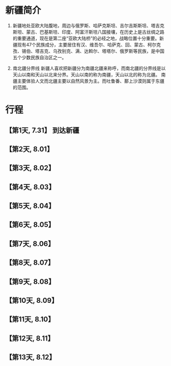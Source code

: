 # 新疆简介

1. 新疆地处亚欧大陆腹地，周边与俄罗斯、哈萨克斯坦、吉尔吉斯斯坦、塔吉克斯坦、蒙古、巴基斯坦、印度、阿富汗斯坦八国接壤，在历史上是古丝绸之路的重要通道，现在是第二座“亚欧大陆桥”的必经之地，战略位置十分重要。新疆现有47个民族成分，主要居住有汉、维吾尔、哈萨克、回、蒙古、柯尔克孜、锡伯、塔吉克、乌孜别克、满、达斡尔、塔塔尔、俄罗斯等民族，是中国五个少数民族自治区之一。

2. 南北疆分界线
新疆人喜欢把新疆分为南疆北疆来称呼，而南北疆的分界线是以天山以南和天山以北来分界。天山以南的称为南疆，天山以北的称为北疆。
南疆主要体验人文而北疆主要以自然风景为主。而吐鲁番、鄯上沙漠则属于东疆的范围。

# 行程
## 【第1天, 7.31】 到达新疆
## 【第2天, 8.01】 
## 【第3天, 8.02】
## 【第4天, 8.03】
## 【第5天, 8.04】
## 【第6天, 8.05】
## 【第7天, 8.06】
## 【第8天, 8.07】
## 【第9天, 8.08】
## 【第10天, 8.09】
## 【第11天, 8.10】
## 【第12天, 8.11】
## 【第13天, 8.12】

